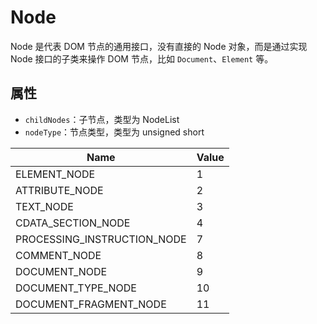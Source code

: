 # Node

Node 是代表 DOM 节点的通用接口，没有直接的 Node 对象，而是通过实现 Node 接口的子类来操作 DOM 节点，比如 `Document`、`Element` 等。

## 属性

- `childNodes`：子节点，类型为 NodeList
- `nodeType`：节点类型，类型为 unsigned short

| Name                        | Value |
| --------------------------- | ----- |
| ELEMENT_NODE                | 1     |
| ATTRIBUTE_NODE              | 2     |
| TEXT_NODE                   | 3     |
| CDATA_SECTION_NODE          | 4     |
| PROCESSING_INSTRUCTION_NODE | 7     |
| COMMENT_NODE                | 8     |
| DOCUMENT_NODE               | 9     |
| DOCUMENT_TYPE_NODE          | 10    |
| DOCUMENT_FRAGMENT_NODE      | 11    |

